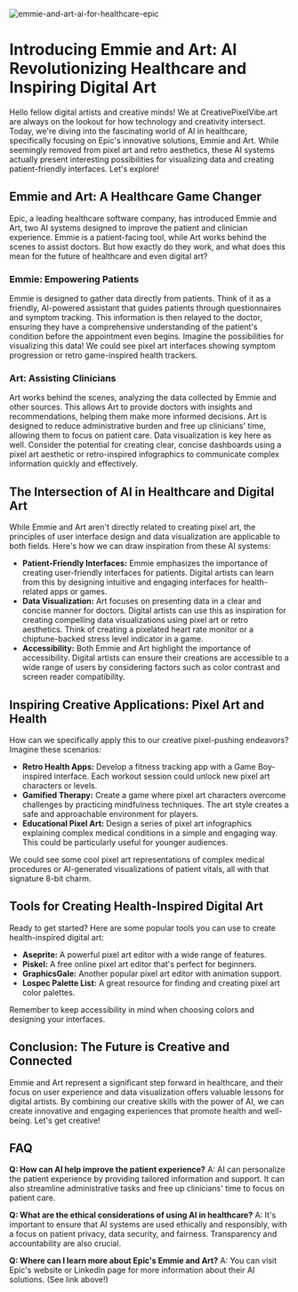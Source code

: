![emmie-and-art-ai-for-healthcare-epic](https://images.pexels.com/photos/9893517/pexels-photo-9893517.jpeg?auto=compress&cs=tinysrgb&fit=crop&h=627&w=1200)

# Introducing Emmie and Art: AI Revolutionizing Healthcare and Inspiring Digital Art

Hello fellow digital artists and creative minds! We at CreativePixelVibe.art are always on the lookout for how technology and creativity intersect. Today, we're diving into the fascinating world of AI in healthcare, specifically focusing on Epic's innovative solutions, Emmie and Art. While seemingly removed from pixel art and retro aesthetics, these AI systems actually present interesting possibilities for visualizing data and creating patient-friendly interfaces. Let's explore!

## Emmie and Art: A Healthcare Game Changer

Epic, a leading healthcare software company, has introduced Emmie and Art, two AI systems designed to improve the patient and clinician experience. Emmie is a patient-facing tool, while Art works behind the scenes to assist doctors. But how exactly do they work, and what does this mean for the future of healthcare and even digital art?

### Emmie: Empowering Patients

Emmie is designed to gather data directly from patients. Think of it as a friendly, AI-powered assistant that guides patients through questionnaires and symptom tracking. This information is then relayed to the doctor, ensuring they have a comprehensive understanding of the patient's condition before the appointment even begins. Imagine the possibilities for visualizing this data! We could see pixel art interfaces showing symptom progression or retro game-inspired health trackers.

### Art: Assisting Clinicians

Art works behind the scenes, analyzing the data collected by Emmie and other sources. This allows Art to provide doctors with insights and recommendations, helping them make more informed decisions. Art is designed to reduce administrative burden and free up clinicians' time, allowing them to focus on patient care. Data visualization is key here as well. Consider the potential for creating clear, concise dashboards using a pixel art aesthetic or retro-inspired infographics to communicate complex information quickly and effectively.

## The Intersection of AI in Healthcare and Digital Art

While Emmie and Art aren't directly related to creating pixel art, the principles of user interface design and data visualization are applicable to both fields. Here's how we can draw inspiration from these AI systems:

*   **Patient-Friendly Interfaces:** Emmie emphasizes the importance of creating user-friendly interfaces for patients. Digital artists can learn from this by designing intuitive and engaging interfaces for health-related apps or games.
*   **Data Visualization:** Art focuses on presenting data in a clear and concise manner for doctors. Digital artists can use this as inspiration for creating compelling data visualizations using pixel art or retro aesthetics. Think of creating a pixelated heart rate monitor or a chiptune-backed stress level indicator in a game.
*   **Accessibility:** Both Emmie and Art highlight the importance of accessibility. Digital artists can ensure their creations are accessible to a wide range of users by considering factors such as color contrast and screen reader compatibility. 

## Inspiring Creative Applications: Pixel Art and Health

How can we specifically apply this to our creative pixel-pushing endeavors? Imagine these scenarios:

*   **Retro Health Apps:** Develop a fitness tracking app with a Game Boy-inspired interface. Each workout session could unlock new pixel art characters or levels.
*   **Gamified Therapy:** Create a game where pixel art characters overcome challenges by practicing mindfulness techniques. The art style creates a safe and approachable environment for players.
*   **Educational Pixel Art:** Design a series of pixel art infographics explaining complex medical conditions in a simple and engaging way. This could be particularly useful for younger audiences.

We could see some cool pixel art representations of complex medical procedures or AI-generated visualizations of patient vitals, all with that signature 8-bit charm.

## Tools for Creating Health-Inspired Digital Art

Ready to get started? Here are some popular tools you can use to create health-inspired digital art:

*   **Aseprite:** A powerful pixel art editor with a wide range of features.
*   **Piskel:** A free online pixel art editor that's perfect for beginners.
*   **GraphicsGale:** Another popular pixel art editor with animation support.
*   **Lospec Palette List:** A great resource for finding and creating pixel art color palettes.

Remember to keep accessibility in mind when choosing colors and designing your interfaces.

## Conclusion: The Future is Creative and Connected

Emmie and Art represent a significant step forward in healthcare, and their focus on user experience and data visualization offers valuable lessons for digital artists. By combining our creative skills with the power of AI, we can create innovative and engaging experiences that promote health and well-being. Let's get creative!

## FAQ

**Q: How can AI help improve the patient experience?**
A: AI can personalize the patient experience by providing tailored information and support. It can also streamline administrative tasks and free up clinicians' time to focus on patient care.

**Q: What are the ethical considerations of using AI in healthcare?**
A: It's important to ensure that AI systems are used ethically and responsibly, with a focus on patient privacy, data security, and fairness. Transparency and accountability are also crucial.

**Q: Where can I learn more about Epic's Emmie and Art?**
A: You can visit Epic's website or LinkedIn page for more information about their AI solutions. (See link above!)
